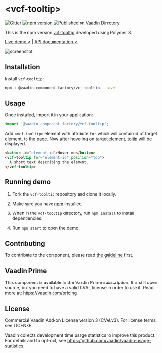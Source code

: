 # &lt;vcf-tooltip&gt;

[![Gitter](https://badges.gitter.im/Join%20Chat.svg)](https://gitter.im/vaadin/web-components?utm_source=badge&utm_medium=badge&utm_campaign=pr-badge)
[![npm version](https://badgen.net/npm/v/@vaadin-component-factory/vcf-tooltip)](https://www.npmjs.com/package/@vaadin-component-factory/vcf-tooltip)
[![Published on Vaadin Directory](https://img.shields.io/badge/Vaadin%20Directory-published-00b4f0.svg)](https://vaadin.com/directory/component/vaadin-component-factoryvcf-tooltip)

This is the npm version [vcf-tooltip](https://github.com/vaadin-component-factory/vcf-tooltip) developed using Polymer 3.

[Live demo ↗](https://vcf-tooltip.netlify.com)
|
[API documentation ↗](https://vcf-tooltip.netlify.com/api/#/elements/Vaadin.VcfTooltip)

![screenshot](https://user-images.githubusercontent.com/3392815/67086185-e2992d80-f1a8-11e9-9ebe-e0117d7c3a7e.png)

## Installation

Install `vcf-tooltip`:

```sh
npm i @vaadin-component-factory/vcf-tooltip --save
```

## Usage

Once installed, import it in your application:

```js
import '@vaadin-component-factory/vcf-tooltip';
```

Add `<vcf-tooltip>` element with attribute `for` which will contain id of target element, to the page. Now after hovering on target element, toltip will be displayed.

```html
<button id="element-id">Hover me</button>
<vcf-tooltip for="element-id" position="top">
  A short text describing the element.
</vcf-tooltip>
```

## Running demo

1. Fork the `vcf-tooltip` repository and clone it locally.

1. Make sure you have [npm](https://www.npmjs.com/) installed.

1. When in the `vcf-tooltip` directory, run `npm install` to install dependencies.

1. Run `npm start` to open the demo.

## Contributing

To contribute to the component, please read [the guideline](https://github.com/vaadin/vaadin-core/blob/master/CONTRIBUTING.md) first.

## Vaadin Prime

This component is available in the Vaadin Prime subscription. It is still open source, but you need to have a valid CVAL license in order to use it. Read more at: https://vaadin.com/pricing

## License

Commercial Vaadin Add-on License version 3 (CVALv3). For license terms, see LICENSE.

Vaadin collects development time usage statistics to improve this product. For details and to opt-out, see https://github.com/vaadin/vaadin-usage-statistics.
